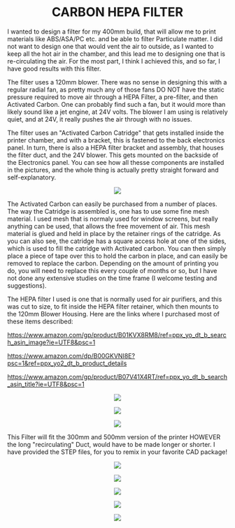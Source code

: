 
<h1 align="center">CARBON HEPA FILTER </h1>

I wanted to design a filter for my 400mm build, that will allow me to print materials like ABS/ASA/PC etc. and be able to filter Particulate matter.
I did not want to design one that would vent the air to outside, as I wanted to keep all the hot air in the chamber, and this lead me to designing one
that is re-circulating the air.  For the most part, I think I achieved this, and so far, I have good results with this filter.

The filter uses a 120mm blower.  There was no sense in designing this with a regular radial fan, as pretty much any of those fans DO NOT have the
static pressure required to move air through a HEPA Filter, a pre-filter, and then Activated Carbon.  One can probably find such a fan, but it would more
than likely sound like a jet engine, at 24V volts.  The blower I am using is relatively quiet, and at 24V, it really pushes the air through with no issues.

The filter uses an "Activated Carbon Catridge" that gets installed inside the printer chamber, and with a bracket, this is fastened to the back electronics panel.
In turn, there is also a HEPA filter bracket and assembly, that houses the filter duct, and the 24V blower.  This gets mounted on the backside of the Electronics
panel.  You can see how all thesse components are installed in the pictures, and the whole thing is actually pretty straight forward and self-explanatory.

<p align="center">
<img src="https://github.com/cyborgcnc/CYBORGCNC__RRVC3MOD/blob/main/Activated-Carbon-Filter/Filter2.JPG">
</p>

The Activated Carbon can easily be purchased from a number of places.  The way the Catridge is assembled is, one has to use some fine mesh material.  I used
mesh that is normaly used for window screens, but really anything can be used, that allows the free movement of air.  This mesh material is glued and held in place by the retainer rings of the catridge.  As you can also see, the catridge has a square access hole at one of the sides, which is used to fill the catridge with Activated carbon.  You can then simply place a piece of tape over this to hold the carbon in place, and can easily be removed to replace the carbon.  Depending on the amount of printing you do, you will need to replace this every couple of months or so, but I have not done any extensive studies on the time frame (I welcome testing and suggestions).

The HEPA filter I used is one that is normally used for air purifiers, and this was cut to size, to fit inside the HEPA filter retainer, which then mounts to the 120mm Blower Housing.  Here are the links where I purchased most of these items described:


https://www.amazon.com/gp/product/B01KVX8RM8/ref=ppx_yo_dt_b_search_asin_image?ie=UTF8&psc=1

https://www.amazon.com/dp/B00GKVNI8E?psc=1&ref=ppx_yo2_dt_b_product_details

https://www.amazon.com/gp/product/B07V41X4RT/ref=ppx_yo_dt_b_search_asin_title?ie=UTF8&psc=1

<p align="center">
  <img src="https://github.com/cyborgcnc/CYBORGCNC__RRVC3MOD/blob/main/Activated-Carbon-Filter/Filter6.JPG">
  </p>
  <p align="center">
  <img src="https://github.com/cyborgcnc/CYBORGCNC__RRVC3MOD/blob/main/Activated-Carbon-Filter/Filter4.JPG">
  </p>
  <p align="center">
  <img src="https://github.com/cyborgcnc/CYBORGCNC__RRVC3MOD/blob/main/Activated-Carbon-Filter/Filter5.JPG">
  </p>
  
  This Filter will fit the 300mm and 500mm version of the printer HOWEVER the long "recirculating" Duct, would have to be made longer or shorter.  I have provided the STEP files, for you to remix in your favorite CAD package!
  
  <p align="center">
  <img src="https://github.com/cyborgcnc/CYBORGCNC__RRVC3MOD/blob/main/Activated-Carbon-Filter/Filter10.jpg">
  </p>
  <p align="center">
  <img src="https://github.com/cyborgcnc/CYBORGCNC__RRVC3MOD/blob/main/Activated-Carbon-Filter/IMG_7872.jpg">
  </p>
  <p align="center">
  <img src="https://github.com/cyborgcnc/CYBORGCNC__RRVC3MOD/blob/main/Activated-Carbon-Filter/IMG_7873.jpg">
  </p>
  
   <p align="center">
  <img src="https://github.com/cyborgcnc/CYBORGCNC__RRVC3MOD/blob/main/Activated-Carbon-Filter/IMG_7870.jpg">
  </p>
  <p align="center">
  <img src="https://github.com/cyborgcnc/CYBORGCNC__RRVC3MOD/blob/main/Activated-Carbon-Filter/IMG_7871.jpg">
  </p>
 
